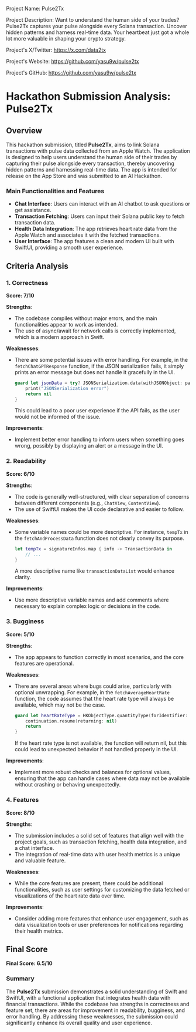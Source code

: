 
Project Name: Pulse2Tx


Project Description: Want to understand the human side of your trades? Pulse2Tx captures your pulse alongside every Solana transaction. Uncover hidden patterns and harness real-time data. Your heartbeat just got a whole lot more valuable in shaping your crypto strategy.


Project's X/Twitter: https://x.com/data2tx


Project's Website: https://github.com/yasu9w/pulse2tx


Project's GitHub: https://github.com/yasu9w/pulse2tx






# Hackathon Submission Analysis: Pulse2Tx

## Overview
This hackathon submission, titled **Pulse2Tx**, aims to link Solana transactions with pulse data collected from an Apple Watch. The application is designed to help users understand the human side of their trades by capturing their pulse alongside every transaction, thereby uncovering hidden patterns and harnessing real-time data. The app is intended for release on the App Store and was submitted to an AI Hackathon.

### Main Functionalities and Features
- **Chat Interface**: Users can interact with an AI chatbot to ask questions or get assistance.
- **Transaction Fetching**: Users can input their Solana public key to fetch transaction data.
- **Health Data Integration**: The app retrieves heart rate data from the Apple Watch and associates it with the fetched transactions.
- **User Interface**: The app features a clean and modern UI built with SwiftUI, providing a smooth user experience.

## Criteria Analysis

### 1. Correctness
**Score: 7/10**

**Strengths**:
- The codebase compiles without major errors, and the main functionalities appear to work as intended.
- The use of async/await for network calls is correctly implemented, which is a modern approach in Swift.

**Weaknesses**:
- There are some potential issues with error handling. For example, in the `fetchChatGPTResponse` function, if the JSON serialization fails, it simply prints an error message but does not handle it gracefully in the UI.
  
  ```swift
  guard let jsonData = try? JSONSerialization.data(withJSONObject: payload) else {
      print("JSONSerialization error")
      return nil
  }
  ```

  This could lead to a poor user experience if the API fails, as the user would not be informed of the issue.

**Improvements**:
- Implement better error handling to inform users when something goes wrong, possibly by displaying an alert or a message in the UI.

### 2. Readability
**Score: 6/10**

**Strengths**:
- The code is generally well-structured, with clear separation of concerns between different components (e.g., `ChatView`, `ContentView`).
- The use of SwiftUI makes the UI code declarative and easier to follow.

**Weaknesses**:
- Some variable names could be more descriptive. For instance, `tempTx` in the `fetchAndProcessData` function does not clearly convey its purpose.

  ```swift
  let tempTx = signatureInfos.map { info -> TransactionData in
      // ...
  }
  ```

  A more descriptive name like `transactionDataList` would enhance clarity.

**Improvements**:
- Use more descriptive variable names and add comments where necessary to explain complex logic or decisions in the code.

### 3. Bugginess
**Score: 5/10**

**Strengths**:
- The app appears to function correctly in most scenarios, and the core features are operational.

**Weaknesses**:
- There are several areas where bugs could arise, particularly with optional unwrapping. For example, in the `fetchAverageHeartRate` function, the code assumes that the heart rate type will always be available, which may not be the case.

  ```swift
  guard let heartRateType = HKObjectType.quantityType(forIdentifier: .heartRate) else {
      continuation.resume(returning: nil)
      return
  }
  ```

  If the heart rate type is not available, the function will return nil, but this could lead to unexpected behavior if not handled properly in the UI.

**Improvements**:
- Implement more robust checks and balances for optional values, ensuring that the app can handle cases where data may not be available without crashing or behaving unexpectedly.

### 4. Features
**Score: 8/10**

**Strengths**:
- The submission includes a solid set of features that align well with the project goals, such as transaction fetching, health data integration, and a chat interface.
- The integration of real-time data with user health metrics is a unique and valuable feature.

**Weaknesses**:
- While the core features are present, there could be additional functionalities, such as user settings for customizing the data fetched or visualizations of the heart rate data over time.

**Improvements**:
- Consider adding more features that enhance user engagement, such as data visualization tools or user preferences for notifications regarding their health metrics.

## Final Score
**Final Score: 6.5/10**

### Summary
The **Pulse2Tx** submission demonstrates a solid understanding of Swift and SwiftUI, with a functional application that integrates health data with financial transactions. While the codebase has strengths in correctness and feature set, there are areas for improvement in readability, bugginess, and error handling. By addressing these weaknesses, the submission could significantly enhance its overall quality and user experience.